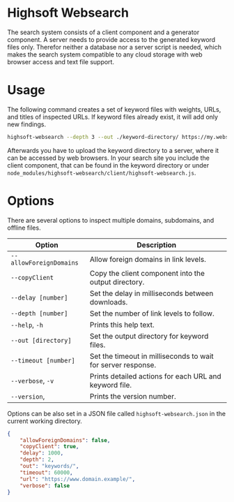 Highsoft Websearch
==================

The search system consists of a client component and a generator component. A
server needs to provide access to the generated keyword files only. Therefor
neither a database nor a server script is needed, which makes the search system
compatible to any cloud storage with web browser access and text file support.



Usage
=====

The following command creates a set of keyword files with weights, URLs, and
titles of inspected URLs. If keyword files already exist, it will add only new
findings.

```sh
highsoft-websearch --depth 3 --out ./keyword-directory/ https://my.website.example/
```

Afterwards you have to upload the keyword directory to a server, where it can be
accessed by web browsers. In your search site you include the client component,
that can be found in the keyword directory or under
`node_modules/highsoft-websearch/client/highsoft-websearch.js`.


Options
=======

There are several options to inspect multiple domains, subdomains, and offline
files.

| Option                  | Description                                                  |
|-------------------------|--------------------------------------------------------------|
| `--allowForeignDomains` | Allow foreign domains in link levels.                        |
| `--copyClient`          | Copy the client component into the output directory.         |
| `--delay [number]`      | Set the delay in milliseconds between downloads.             |
| `--depth [number]`      | Set the number of link levels to follow.                     |
| `--help`, `-h`          | Prints this help text.                                       |
| `--out [directory]`     | Set the output directory for keyword files.                  |
| `--timeout [number]`    | Set the timeout in milliseconds to wait for server response. |
| `--verbose`, `-v`       | Prints detailed actions for each URL and keyword file.       |
| `--version`,            | Prints the version number.                                   |

Options can be also set in a JSON file called `highsoft-websearch.json` in the
current working directory.

```json
{
    "allowForeignDomains": false,
    "copyClient": true,
    "delay": 1000,
    "depth": 2,
    "out": "keywords/",
    "timeout": 60000,
    "url": "https://www.domain.example/",
    "verbose": false
}
```
